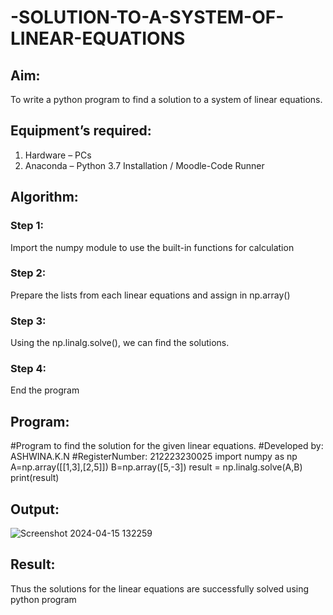 # -SOLUTION-TO-A-SYSTEM-OF-LINEAR-EQUATIONS
## Aim:
To write a python program to find a solution to a system of linear equations.
## Equipment’s required:
1. 	Hardware – PCs
2. 	Anaconda – Python 3.7 Installation / Moodle-Code Runner
## Algorithm:
### Step 1: 
Import the numpy module to use the built-in functions for calculation
### Step 2: 
Prepare the lists from each linear equations and assign in np.array()
### Step 3: 
Using the np.linalg.solve(), we can find the solutions.
### Step 4: 
End the program
## Program:
#Program to find the solution for the given linear equations.
#Developed by: ASHWINA.K.N
#RegisterNumber: 212223230025
import numpy as np
A=np.array([[1,3],[2,5]])
B=np.array([5,-3])
result = np.linalg.solve(A,B)
print(result)

## Output:

![Screenshot 2024-04-15 132259](https://github.com/Ashwinakn/-SOLUTION-TO-A-SYSTEM-OF-LINEAR-EQUATIONS/assets/152128332/13476c46-d6d4-42af-8c57-31358d70cbf9)

## Result: 
Thus the solutions for the linear equations are successfully solved using python program

